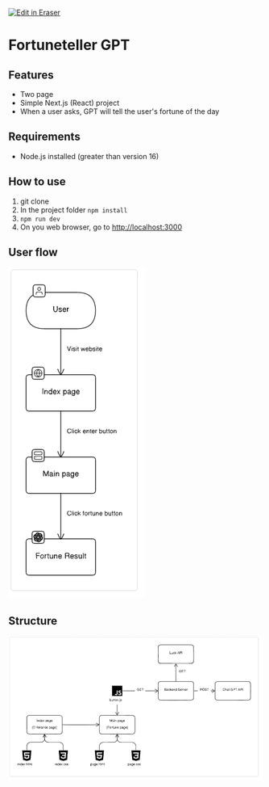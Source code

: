 <p><a target="_blank" href="https://app.eraser.io/workspace/lmGgMhO0W8a05E0kSrAJ" id="edit-in-eraser-github-link"><img alt="Edit in Eraser" src="https://firebasestorage.googleapis.com/v0/b/second-petal-295822.appspot.com/o/images%2Fgithub%2FOpen%20in%20Eraser.svg?alt=media&amp;token=968381c8-a7e7-472a-8ed6-4a6626da5501"></a></p>

# Fortuneteller GPT
## Features
- Two page
- Simple Next.js (React) project
- When a user asks, GPT will tell the user's fortune of the day
## Requirements
- Node.js installed (greater than version 16)
## How to use
1. git clone
2. In the project folder `npm install`  
3. `npm run dev`  
4. On you web browser, go to [﻿http://localhost:3000](http://localhost:3000) 
## User flow
![Figure 1](/.eraser/lmGgMhO0W8a05E0kSrAJ___Myf3yXygEPPSXMmiIcN8OHlWIiP2___---figure---RNOxFWtpIhbSBWoGswp6r---figure---DwavI8mXVwzqoE0MyT9Fyg.png "Figure 1")

## Structure
![Figure 2](/.eraser/lmGgMhO0W8a05E0kSrAJ___Myf3yXygEPPSXMmiIcN8OHlWIiP2___---figure---KW2KDu2QWjHmz8K4I_syF---figure---UOgJWuaLwaSb8YUmm3BWQA.png "Figure 2")




<!--- Eraser file: https://app.eraser.io/workspace/lmGgMhO0W8a05E0kSrAJ --->